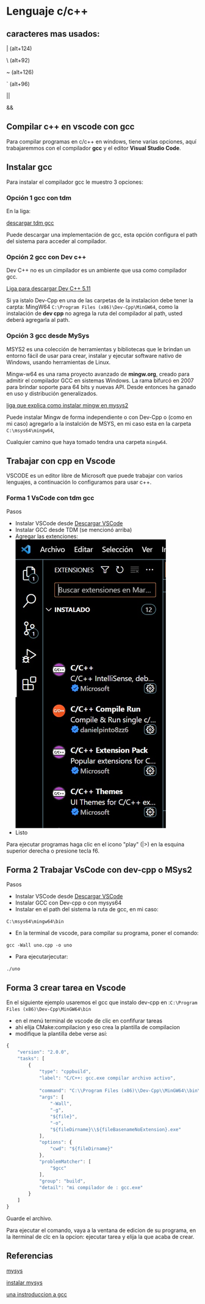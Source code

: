 # Lenguaje c/c++
## caracteres mas usados:
| (alt+124)

\ (alt+92)

~ (alt+126)

` (alt+96)

|| 

&&


## Compilar c++ en vscode con gcc

Para compilar programas en c/c++ en windows, tiene varias opciones, aquí trabajaremmos con el compilador **gcc** y el editor **Visual Studio Code**.

## Instalar gcc

Para instalar el compilador gcc le muestro 3 opciones:

### Opción 1 gcc con tdm
En la liga:

[descargar tdm gcc](https://jmeubank.github.io/tdm-gcc/)

Puede descargar una implementación de gcc, esta opción configura el path del sistema para acceder al compilador.

### Opción 2 gcc con Dev c++
Dev C++ no es un cimpilador es un ambiente que usa como  compilador gcc.

[Liga para descargar Dev C++ 5.11](https://sourceforge.net/projects/orwelldevcpp/)

Si ya istalo Dev-Cpp en una de las carpetas de la instalacion debe tener la carpta: MingW64 `C:\Program Files (x86)\Dev-Cpp\MinGW64`, como la instalación de **dev cpp** no agrega la ruta del compilador al path, usted deberá agregarla al path.

### Opción 3 gcc desde MySys

MSYS2 es una colección de herramientas y bibliotecas que le brindan un entorno fácil de usar para crear, instalar y ejecutar software nativo de Windows, usando herramientas de Linux.

Mingw-w64 es una rama proyecto avanzado de **mingw.org**, creado para admitir el compilador GCC en sistemas Windows. La rama bifurcó en 2007 para brindar soporte para 64 bits y nuevas API. Desde entonces ha ganado en uso y distribución generalizados.

[liga que explica como instalar mingw en mysys2](https://parzibyte.me/blog/2021/08/23/instalar-gcc-msys2-compilador-c-cpp/)

Puede instalar Mingw de forma independiente o con Dev-Cpp o (como en mi caso) agregarlo a la instalción de MSYS, en mi caso esta en la carpeta `C:\msys64\mingw64`,  

Cualquier camino que haya tomado tendra una carpeta `mingw64`.

## Trabajar con cpp en Vscode
VSCODE es un editor libre de Microsoft que puede trabajar con varios lenguajes, a continuación lo configuramos para usar c++.

### Forma 1 VsCode con tdm gcc 
Pasos

* Instalar VSCode desde [Descargar VSCode](https://code.visualstudio.com/download)
* Instalar GCC desde TDM  (se mencionó arriba)
* Agregar las extenciones:
![puntos](ext-cpp.jpg)
* Listo

Para ejecutar programas haga clic en el icono "play" (|>) en la esquina superior derecha o presione tecla f6.

## Forma 2 Trabajar VsCode con dev-cpp o MSys2
Pasos
* Instalar VSCode desde [Descargar VSCode](https://code.visualstudio.com/download)
* Instalar GCC con Dev-cpp o con mysys64
* Instalar en el path del sistema la ruta de gcc, en mi caso:

`C:\msys64\mingw64\bin`

* En la terminal de vscode, para compilar su  programa, poner el comando:

`gcc -Wall uno.cpp -o uno`

* Para ejecutarjecutar:

`./uno`

## Forma 3 crear tarea en Vscode

En el siguiente ejemplo usaremos el gcc que instalo dev-cpp en :`C:\Program Files (x86)\Dev-Cpp\MinGW64\bin`
* en el menú terminal de vscode de clic en confifurar tareas
* ahi elija CMake:compilacion y eso crea la plantilla de compilacion
* modifique la plantilla debe verse así:

```js
{
	"version": "2.0.0",
	"tasks": [
		{
			"type": "cppbuild",
			"label": "C/C++: gcc.exe compilar archivo activo",
		
			"command": "C:\\Program Files (x86)\\Dev-Cpp\\MinGW64\\bin\\gcc.exe",
			"args": [
				"-Wall",
				"-g",
				"${file}",
				"-o",
				"${fileDirname}\\${fileBasenameNoExtension}.exe"
			],
			"options": {
				"cwd": "${fileDirname}"
			},
			"problemMatcher": [
				"$gcc"
			],
			"group": "build",
			"detail": "mi compilador de : gcc.exe"
		}
	]
}
```
Guarde el archivo.

Para ejecutar el comando, vaya a la ventana de edicion de su programa, en la iterminal de clc en la opcion: ejecutar tarea y elija la que acaba de crear.



## Referencias
[mysys](https://www.msys2.org/)

[instalar mysys](https://parzibyte.me/blog/2021/08/23/instalar-gcc-msys2-compilador-c-cpp/)

[una instroduccion a gcc](https://www.davidam.com/docu/gccintro.es.html)